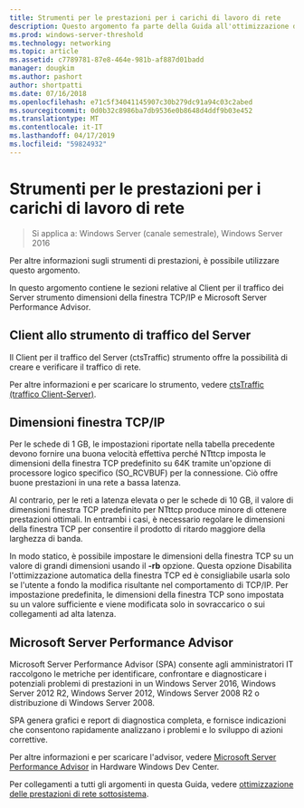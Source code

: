 ```yaml
---
title: Strumenti per le prestazioni per i carichi di lavoro di rete
description: Questo argomento fa parte della Guida all'ottimizzazione delle prestazioni del sottosistema di rete di Windows Server 2016.
ms.prod: windows-server-threshold
ms.technology: networking
ms.topic: article
ms.assetid: c7789781-87e8-464e-981b-af887d01badd
manager: dougkim
ms.author: pashort
author: shortpatti
ms.date: 07/16/2018
ms.openlocfilehash: e71c5f34041145907c30b279dc91a94c03c2abed
ms.sourcegitcommit: 0d0b32c8986ba7db9536e0b8648d4ddf9b03e452
ms.translationtype: MT
ms.contentlocale: it-IT
ms.lasthandoff: 04/17/2019
ms.locfileid: "59824932"
---
```

# <a name="performance-tools-for-network-workloads"></a>Strumenti per le prestazioni per i carichi di lavoro di rete

>Si applica a: Windows Server (canale semestrale), Windows Server 2016

Per altre informazioni sugli strumenti di prestazioni, è possibile utilizzare questo argomento.

In questo argomento contiene le sezioni relative al Client per il traffico dei Server strumento dimensioni della finestra TCP/IP e Microsoft Server Performance Advisor.

##  <a name="bkmk_tuning"></a> Client allo strumento di traffico del Server

Il Client per il traffico del Server \(ctsTraffic\) strumento offre la possibilità di creare e verificare il traffico di rete.

Per altre informazioni e per scaricare lo strumento, vedere [ctsTraffic (traffico Client-Server)](https://github.com/Microsoft/ctsTraffic).
  
##  <a name="bkmk_size"></a> Dimensioni finestra TCP/IP

Per le schede di 1 GB, le impostazioni riportate nella tabella precedente devono fornire una buona velocità effettiva perché NTttcp imposta le dimensioni della finestra TCP predefinito su 64K tramite un'opzione di processore logico specifico \(SO_RCVBUF\) per la connessione. Ciò offre buone prestazioni in una rete a bassa latenza.  

Al contrario, per le reti a latenza elevata o per le schede di 10 GB, il valore di dimensioni finestra TCP predefinito per NTttcp produce minore di ottenere prestazioni ottimali. In entrambi i casi, è necessario regolare le dimensioni della finestra TCP per consentire il prodotto di ritardo maggiore della larghezza di banda.  

In modo statico, è possibile impostare le dimensioni della finestra TCP su un valore di grandi dimensioni usando il **-rb** opzione. Questa opzione Disabilita l'ottimizzazione automatica della finestra TCP ed è consigliabile usarla solo se l'utente a fondo la modifica risultante nel comportamento di TCP/IP. Per impostazione predefinita, le dimensioni della finestra TCP sono impostata su un valore sufficiente e viene modificata solo in sovraccarico o sui collegamenti ad alta latenza.  

##  <a name="bkmk_advisor"></a> Microsoft Server Performance Advisor

Microsoft Server Performance Advisor \(SPA\) consente agli amministratori IT raccolgono le metriche per identificare, confrontare e diagnosticare i potenziali problemi di prestazioni in un Windows Server 2016, Windows Server 2012 R2, Windows Server 2012, Windows Server 2008 R2 o distribuzione di Windows Server 2008. 

SPA genera grafici e report di diagnostica completa, e fornisce indicazioni che consentono rapidamente analizzano i problemi e lo sviluppo di azioni correttive.  
  
 Per altre informazioni e per scaricare l'advisor, vedere [Microsoft Server Performance Advisor](https://msdn.microsoft.com/library/windows/hardware/dn481522.aspx) in Hardware Windows Dev Center.

Per collegamenti a tutti gli argomenti in questa Guida, vedere [ottimizzazione delle prestazioni di rete sottosistema](net-sub-performance-top.md).